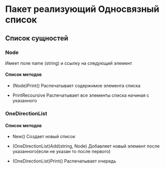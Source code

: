 # Пакет реализующий Односвязный список

## Список сущностей

### Node
Имеет поле name (string) и ссылку на следующий элемент
#### Список методов

- (Node)Print()
  Распечатывает содержимое элемента списка 
  
- PrintRecoursive 
  Распечатывает все элементы списка начиная с указанного
### OneDirectionList

####  Список методов

- New()
Cоздает новый список

- (OneDirectionList)Add(string, Node)
Добавляет новый элемент после указанного(если не указан то после первого)

- (OneDirectionList)Print()
Распечатывает очередь